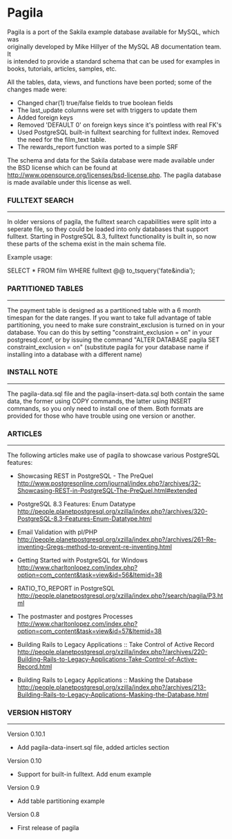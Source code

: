 # Pagila

Pagila is a port of the Sakila example database available for MySQL, which was  
originally developed by Mike Hillyer of the MySQL AB documentation team. It  
is intended to provide a standard schema that can be used for examples in 
books, tutorials, articles, samples, etc.

All the tables, data, views, and functions have been ported; some of the changes made were:

* Changed char(1) true/false fields to true boolean fields
* The last_update columns were set with triggers to update them
* Added foreign keys
* Removed 'DEFAULT 0' on foreign keys since it's pointless with real FK's
* Used PostgreSQL built-in fulltext searching for fulltext index.  Removed the need for the
  film_text table.
* The rewards_report function was ported to a simple SRF

The schema and data for the Sakila database were made available under the BSD license 
which can be found at http://www.opensource.org/licenses/bsd-license.php. The pagila 
database is made available under this license as well.  


### FULLTEXT SEARCH
---------------

In older versions of pagila, the fulltext search capabilities were split into a 
seperate file, so they could be loaded into only databases that support fulltext.
Starting in PostgreSQL 8.3, fulltext functionality is built in, so now these
parts of the schema exist in the main schema file. 

Example usage:

SELECT * FROM film WHERE fulltext @@ to_tsquery('fate&india');


### PARTITIONED TABLES
------------------

The payment table is designed as a partitioned table with a 6 month timespan for the date ranges. 
If you want to take full advantage of table partitioning, you need to make sure constraint_exclusion 
is turned on in your database. You can do this by setting "constraint_exclusion = on" in your 
postgresql.conf, or by issuing the command "ALTER DATABASE pagila SET constraint_exclusion = on" 
(substitute pagila for your database name if installing into a database with a different name)


### INSTALL NOTE
------------

The pagila-data.sql file and the pagila-insert-data.sql both contain the same
data, the former using COPY commands, the latter using INSERT commands, so you 
only need to install one of them. Both formats are provided for those who have
trouble using one version or another.


### ARTICLES
--------------

The following articles make use of pagila to showcase various PostgreSQL features:

* Showcasing REST in PostgreSQL - The PreQuel
http://www.postgresonline.com/journal/index.php?/archives/32-Showcasing-REST-in-PostgreSQL-The-PreQuel.html#extended

* PostgreSQL 8.3 Features: Enum Datatype
http://people.planetpostgresql.org/xzilla/index.php?/archives/320-PostgreSQL-8.3-Features-Enum-Datatype.html

* Email Validation with pl/PHP
http://people.planetpostgresql.org/xzilla/index.php?/archives/261-Re-inventing-Gregs-method-to-prevent-re-inventing.html

* Getting Started with PostgreSQL for Windows
http://www.charltonlopez.com/index.php?option=com_content&task=view&id=56&Itemid=38

* RATIO_TO_REPORT in PostgreSQL
http://people.planetpostgresql.org/xzilla/index.php?/search/pagila/P3.html

* The postmaster and postgres Processes
http://www.charltonlopez.com/index.php?option=com_content&task=view&id=57&Itemid=38

* Building Rails to Legacy Applications :: Take Control of Active Record
http://people.planetpostgresql.org/xzilla/index.php?/archives/220-Building-Rails-to-Legacy-Applications-Take-Control-of-Active-Record.html

* Building Rails to Legacy Applications :: Masking the Database
http://people.planetpostgresql.org/xzilla/index.php?/archives/213-Building-Rails-to-Legacy-Applications-Masking-the-Database.html


### VERSION HISTORY
---------------

Version 0.10.1
* Add pagila-data-insert.sql file, added articles section

Version 0.10
* Support for built-in fulltext. Add enum example 

Version 0.9
* Add table partitioning example 

Version 0.8 
* First release of pagila


